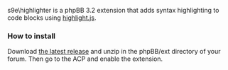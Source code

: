 s9e\highlighter is a phpBB 3.2 extension that adds syntax highlighting to code blocks using [highlight.js](https://highlightjs.org/).

### How to install

Download [the latest release](https://github.com/s9e/phpbb-ext-highlighter/releases/download/1.0/highlighter.zip) and unzip in the phpBB/ext directory of your forum. Then go to the ACP and enable the extension.
